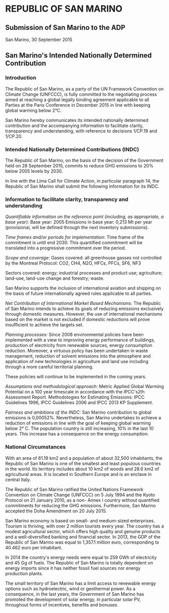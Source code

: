 

# REPUBLIC OF	SAN	MARINO	

## Submission of San Marino to the ADP 
San Marino, 30 September 2015 
 
## San Marino's Intended Nationally Determined Contribution 
 
### Introduction  
The Republic of San Marino, as a party of the UN Framework Convention on Climate Change (UNFCCC), is fully committed to the negotiating process aimed at reaching a global legally binding agreement applicable to all Parties at the Paris Conference in December 2015 in line with keeping global warming below 2°C. 

San Marino hereby communicates its intended nationally determined contribution and the accompanying information to facilitate clarity, transparency and understanding, with reference to decisions 1/CP.19 and 1/CP.20.
 
### Intended Nationally Determined Contributions (INDC)  

The Republic of San Marino, on the basis of the decision of the Government held on 28 September 2015, commits to reduce GHG emissions to 20% below 2005 levels by 2030. 

In line with the Lima Call for Climate Action, in particular paragraph 14, the Republic of San Marino shall submit the following information for its INDC. 
 
### Information to facilitate clarity, transparency and understanding 
*Quantifiable information on the reference point (including, as appropriate, a base year):*
Base year: 2005 
Emissions in base year: 0,213 Mt per year (provisional, will be defined through the next inventory submissions). 
 
*Time frames and/or periods for implementation*: 
Time  frame  of  the  commitment  is  until  end  2030.  This  quantified  commitment  will  be translated into a progressive commitment over the period. 

*Scope and coverage:* 
Gases covered: all greenhouse gasses not controlled by the Montreal Protocol: CO2, CH4, N2O, HFCs, PFCs, SF6, NF3 

Sectors covered: energy; industrial processes and product use; agriculture; land-use, land-use change and forestry; waste. 

San Marino supports the inclusion of international aviation and shipping on the basis of future internationally agreed rules applicable to all parties. 
 
*Net Contribution of International Market Based Mechanisms:* 
The Republic of San Marino intends to achieve its goals of reducing emissions exclusively through domestic measures. However, the use of international mechanisms based on the market is not excluded if domestic reductions will prove insufficient to achieve the targets set. 
 
*Planning processes:*
Since 2008 environmental policies have been implemented with a view to improving energy performance of buildings, production of electricity from renewable sources, energy consumption reduction. Moreover, a virtuous policy has been undertaken in waste management, reduction of solvent emissions into the atmosphere and application of new technologies in agriculture and land use including through a more careful territorial planning. 

These policies will continue to be implemented in the coming years.
 
*Assumptions and methodological approach:*
Metric Applied Global Warming Potential on a 100 year timescale in accordance with the IPCC's2th Assessment Report. 
Methodologies for Estimating Emissions: IPCC Guidelines 1996, IPCC Guidelines 2006 and IPCC 2013 KP Supplement. 
 
*Fairness and ambitions of the INDC:*
San  Marino  contribution  to  global  emissions  is  0,00052%.  Nevertheless,  San  Marino  undertakes  to  achieve  a  reduction  of  emissions  in  line  with  the  goal  of  keeping global warming below 2° C.
The  population  country  is  still  increasing,  10%  in  the  last  10  years.  This  increase  has  a consequence on the energy consumption. 
 
### National Circumstances 

With an area of 61.19 km2 and a population of about 32,500 inhabitants, the Republic of San Marino is one of the smallest and least populous countries in the world. Its territory includes about 10 km2 of woods and 28.6 km2 of agricultural areas. It is located in Southern Europe and is an enclave in central Italy. 

The Republic of San Marino ratified the United Nations Framework Convention on Climate Change (UNFCCC) on 5 July 1994 and the Kyoto Protocol on 21 January 2010, as a non- Annex I country without quantified commitments for reducing the GHG emissions. Furthermore, San Marino accepted the Doha Amendment on 20 July 2015. 

San Marino economy is based on small- and medium-sized enterprises. Tourism is thriving, with over 2 million tourists every year. The country has a modest agricultural sector, which offers high quality and genuine products and a well-diversified banking and financial sector. In 2013, the GDP of the Republic of San Marino was equal to 1,357.1 million euro, corresponding to 40.462 euro per inhabitant. 

In 2014 the country's energy needs were equal to 259 GWh of electricity and 45 Gg of fuels. The Republic of San Marino is totally dependent on energy imports since it has neither fossil fuel sources nor energy production plants. 

The small territory of San Marino has a limit access to renewable energy options such as hydroelectric, wind or geothermal power. As a consequence, in the last years, the Government of San Marino has promoted the development of solar energy, in particular solar PV, throughout forms of incentives, benefits and bonuses.
